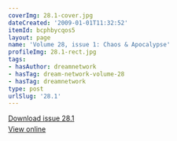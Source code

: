 ```yaml
---
coverImg: 28.1-cover.jpg
dateCreated: '2009-01-01T11:32:52'
itemId: bcphbycqos5
layout: page
name: 'Volume 28, issue 1: Chaos & Apocalypse'
profileImg: 28.1-rect.jpg
tags:
- hasAuthor: dreamnetwork
- hasTag: dream-network-volume-28
- hasTag: dreamnetwork
type: post
urlSlug: '28.1'
---
```

<p style="margin-block-end: 5px; margin-block-start: 5px;"><a href="../files/pdfs/Volume_28/28.1_chaos_apocalypse.pdf" download="">Download issue 28.1</a></p><p style="margin-block-end: 5px; margin-block-start: 5px;"><a href="../files/pdfs/Volume_28/28.1_chaos_apocalypse.pdf">View online</a></p>
